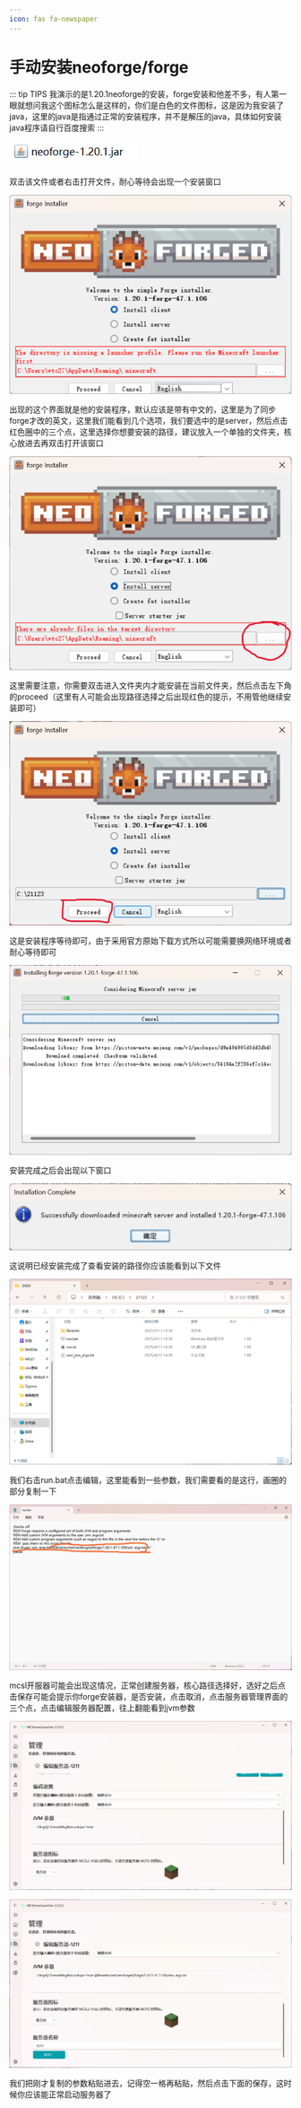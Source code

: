 ```yaml
---
icon: fas fa-newspaper
---
```


# 手动安装neoforge/forge

::: tip TIPS
我演示的是1.20.1neoforge的安装，forge安装和他差不多，有人第一眼就想问我这个图标怎么是这样的，你们是白色的文件图标，这是因为我安装了java，这里的java是指通过正常的安装程序，并不是解压的java，具体如何安装java程序请自行百度搜索
:::



![](./assets/image-20250413141806179.png)

双击该文件或者右击打开文件，耐心等待会出现一个安装窗口

![](./assets/image-20250413142624279.png)

出现的这个界面就是他的安装程序，默认应该是带有中文的，这里是为了同步forge才改的英文，这里我们能看到几个选项，我们要选中的是server，然后点击红色圈中的三个点，这里选择你想要安装的路径，建议放入一个单独的文件夹，核心放进去再双击打开该窗口

![](./assets/屏幕截图2025-04-13142859.png)

这里需要注意，你需要双击进入文件夹内才能安装在当前文件夹，然后点击左下角的proceed（这里有人可能会出现路径选择之后出现红色的提示，不用管他继续安装即可）

![](./assets/屏幕截图2025-04-13143159.png)

这是安装程序等待即可，由于采用官方原始下载方式所以可能需要换网络环境或者耐心等待即可

![](./assets/image-20250413143422856.png)

安装完成之后会出现以下窗口

![](./assets/image-20250413144019477.png)

这说明已经安装完成了查看安装的路径你应该能看到以下文件

![](./assets/image-20250413144239757.png)

我们右击run.bat点击编辑，这里能看到一些参数，我们需要看的是这行，画圈的部分复制一下

![](./assets/屏幕截图2025-04-13144343.png)

mcsl开服器可能会出现这情况，正常创建服务器，核心路径选择好，选好之后点击保存可能会提示你forge安装器，是否安装，点击取消，点击服务器管理界面的三个点，点击编辑服务器配置，往上翻能看到jvm参数

![](./assets/image-20250413145450261.png)

![](./assets/image-20250524112028611.png)

我们把刚才复制的参数粘贴进去，记得空一格再粘贴，然后点击下面的保存，这时候你应该能正常启动服务器了

